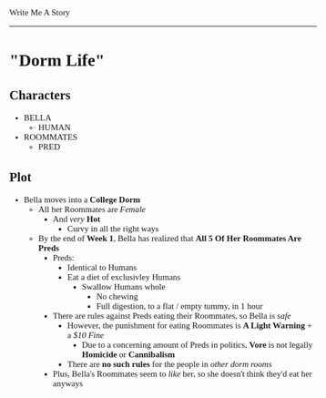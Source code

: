 <Style>
	Body {
		Font-size: 15px;
		Font-family: Verdana;
	};
</Style>

Write Me A Story
****************
"Dorm Life"
===========

Characters
----------
- BELLA
	- HUMAN
- ROOMMATES
	- PRED

Plot
----
- Bella moves into a __College Dorm__
    - All her Roommates are _Female_
        - And _very_ __Hot__
            - Curvy in all the right ways
    - By the end of __Week 1__, Bella has realized that __All 5 Of Her Roommates Are Preds__
        - Preds:
            - Identical to Humans
            - Eat a diet of exclusivley Humans
                - Swallow Humans whole
                    - No chewing
                    - Full digestion, to a flat / empty tummy, in 1 hour
        - There are rules against Preds eating their Roommates, so Bella is _safe_
            - However, the punishment for eating Roommates is __A Light Warning__ + a _$10 Fine_
                - Due to a concerning amount of Preds in politics, __Vore__ is not legally __Homicide__ or __Cannibalism__
            - There are __no such rules__ for the people in _other dorm rooms_
        - Plus, Bella's Roommates seem to _like_ her, so she doesn't think they'd eat her anyways
